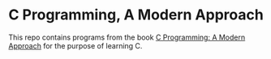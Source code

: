 # C Programming, A Modern Approach

This repo contains programs from the book [C Programming: A Modern Approach](https://www.amazon.com/C-Programming-Modern-Approach-2nd/dp/0393979504) for the purpose of learning C.
